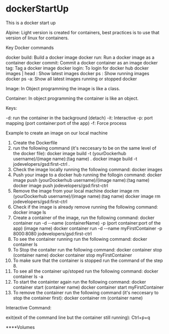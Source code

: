# dockerStartUp
This is a docker start up 

Alpine: Light version is created for containers, best practices is to use that version of linux for containers.

Key Docker commands

docker build: Build a docker image
docker run: Run a docker image as a container
docker commit: Commit a docker container as an image
docker tag: Tag a docker image
docker login: To login for docker hub
docker images | head : Show latest images
docker ps : Show running images
docker ps -a: Show all latest images running or stopped
docker 

Image: In Object programming the image is like a class.

Container: In object programming the container is like an object.

Keys:

-d: run the container in the background (detach)
-it: Interactive
-p: port mapping (port container:port of the app)
-f: Force process


Example to create an image on our local machine

1. Create the Dockerfile
2. run the following command (it's neccesary to be on the same level of the docker file): 
  docker image build  -t (yourDockerhub username)/(image name):(tag name) .
  docker image build -t jodevelopers/gsd:first-ctrl .
3. Check the image locally running the following command:
  docker images
4. Push your image to a docker hub running the follogin command:
  docker image push (yourDockerhub username)/(image name):(tag name)
  docker image push jodevelopers/gsd:first-ctrl
5. Remove the image from your local machine
  docker image rm (yourDockerhub username)/(image name):(tag name)
  docker image rm jodevelopers/gsd:first-ctrl
6. Check if the image is already remove running the following command:
  docker image ls
7. Create a container of the image, run the following command:
  docker container run -d --name (containerName) -p (port container:port of the app) (image name)
  docker container run -d --name myFirstContainer -p 8000:8080 jodevelopers/gsd:first-ctrl
8. To see the container running run the following command:
  docker container ls
9. To Stop the contaiter run the following command: 
  docker container stop (container name)
  docker container stop myFirstContainer
10. To make sure that the container is stopped run the command of the step 8.
11. To see all the container up/stoped run the following command:
  docker container ls -a
12. To start the containter again run the following command:
  docker container start (container name)
  docker container start myFirstContainer
13. To remove the container run the following command (it's neccesary to stop the container first):
  docker container rm (container name)

Interactive Command:

exit(exit of the command line but the container still running): Ctrl+p+q


****Volumes

